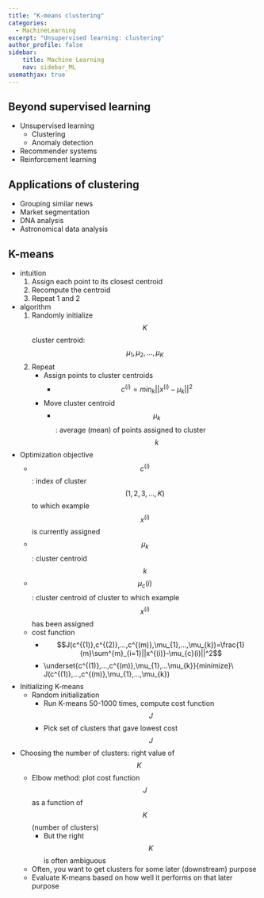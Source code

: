 ```yaml
---
title: "K-means clustering"
categories:
  - MachineLearning 
excerpt: "Unsupervised learning: clustering"
author_profile: false
sidebar:
    title: Machine Learning
    nav: sidebar_ML
usemathjax: true
---
```



## Beyond supervised learning

- Unsupervised learning
  - Clustering
  - Anomaly detection
- Recommender systems
- Reinforcement learning

## Applications of clustering

- Grouping similar news
- Market segmentation
- DNA analysis
- Astronomical data analysis

## K-means

- intuition
  1.  Assign each point to its closest centroid
  2.  Recompute the centroid
  3.  Repeat 1 and 2
- algorithm
  1.  Randomly initialize $$K$$ cluster centroid: $$\mu_{1}, \mu_{2}, ..., \mu_{K}$$
  2.  Repeat
      - Assign points to cluster centroids
        - $$c^{(i)}=min_{k}||x^{(i)}-\mu_{k}||^2$$
      - Move cluster centroid
        - $$\mu_{k}$$: average (mean) of points assigned to cluster $$k$$
- Optimization objective
  - $$c^{(i)}$$: index of cluster $$(1,2,3,...,K)$$ to which example $$x^{(i)}$$ is currently assigned
  - $$\mu_{k}$$: cluster centroid $$k$$
  - $$\mu_{c}(i)$$: cluster centroid of cluster to which example $$x^{(i)}$$ has been assigned
  - cost function
    - $$J(c^{(1)},c^{(2)},...,c^{(m)},\mu_{1},...,\mu_{k})=\frac{1}{m}\sum^{m}_{i=1}||x^{(i)}-\mu_{c}(i)||^2$$
    - $$$$\underset{c^{(1)},...,c^{(m)},\mu_{1},...\mu_{k}}{minimize}\ J(c^{(1)},...,c^{(m)},\mu_{1},...,\mu_{k})$$$$
- Initializing K-means
  - Random initialization
    - Run K-means 50-1000 times, compute cost function $$J$$
    - Pick set of clusters that gave lowest cost $$J$$
- Choosing the number of clusters: right value of $$K$$
  - Elbow method: plot cost function $$J$$ as a function of $$K$$ (number of clusters)
    - But the right $$K$$ is often ambiguous
  - Often, you want to get clusters for some later (downstream) purpose
  - Evaluate K-means based on how well it performs on that later purpose
